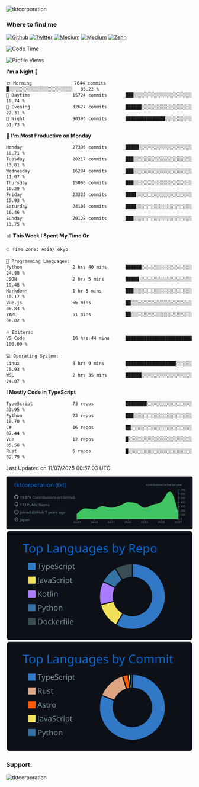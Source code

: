 <p align="left"> <img src="https://komarev.com/ghpvc/?username=tktcorporation&label=Profile%20views&color=0e75b6&style=flat" alt="tktcorporation" /> </p>

<h3>Where to find me</h3>
<p>
<a href="https://github.com/tktcorporation" target="_blank"><img alt="Github" src="https://img.shields.io/badge/GitHub-%2312100E.svg?&style=for-the-badge&logo=Github&logoColor=white" /></a>
<a href="https://twitter.com/tktcorporation" target="_blank"><img alt="Twitter" src="https://img.shields.io/badge/twitter-%231DA1F2.svg?&style=for-the-badge&logo=twitter&logoColor=white" /></a>
<a href="https://www.linkedin.com/in/tktcorporation" target="_blank"><img alt="Medium" src="https://img.shields.io/badge/linkdin-0a66c2.svg?&style=for-the-badge&logo=linkedin&logoColor=white" /></a>
<a href="https://qiita.com/tktcorporation" target="_blank"><img alt="Medium" src="https://img.shields.io/badge/qiita-55C500.svg?&style=for-the-badge&logo=qiita&logoColor=white" /></a>
<a href="https://zenn.dev/tktcorporation" target="_blank"><img alt="Zenn" src="https://img.shields.io/badge/Zenn-3EA8FF.svg?&style=for-the-badge&logo=Zenn&logoColor=white" /></a>
</p>
  
<!--START_SECTION:waka-->
![Code Time](http://img.shields.io/badge/Code%20Time-2%2C533%20hrs%207%20mins-blue)

![Profile Views](http://img.shields.io/badge/Profile%20Views-0-blue)

**I'm a Night 🦉** 

```text
🌞 Morning                7644 commits        █░░░░░░░░░░░░░░░░░░░░░░░░   05.22 % 
🌆 Daytime                15724 commits       ███░░░░░░░░░░░░░░░░░░░░░░   10.74 % 
🌃 Evening                32677 commits       ██████░░░░░░░░░░░░░░░░░░░   22.31 % 
🌙 Night                  90393 commits       ███████████████░░░░░░░░░░   61.73 % 
```
📅 **I'm Most Productive on Monday** 

```text
Monday                   27396 commits       █████░░░░░░░░░░░░░░░░░░░░   18.71 % 
Tuesday                  20217 commits       ███░░░░░░░░░░░░░░░░░░░░░░   13.81 % 
Wednesday                16204 commits       ███░░░░░░░░░░░░░░░░░░░░░░   11.07 % 
Thursday                 15065 commits       ███░░░░░░░░░░░░░░░░░░░░░░   10.29 % 
Friday                   23323 commits       ████░░░░░░░░░░░░░░░░░░░░░   15.93 % 
Saturday                 24105 commits       ████░░░░░░░░░░░░░░░░░░░░░   16.46 % 
Sunday                   20128 commits       ███░░░░░░░░░░░░░░░░░░░░░░   13.75 % 
```


📊 **This Week I Spent My Time On** 

```text
🕑︎ Time Zone: Asia/Tokyo

💬 Programming Languages: 
Python                   2 hrs 40 mins       ██████░░░░░░░░░░░░░░░░░░░   24.88 % 
JSON                     2 hrs 5 mins        █████░░░░░░░░░░░░░░░░░░░░   19.48 % 
Markdown                 1 hr 5 mins         ███░░░░░░░░░░░░░░░░░░░░░░   10.17 % 
Vue.js                   56 mins             ██░░░░░░░░░░░░░░░░░░░░░░░   08.83 % 
YAML                     51 mins             ██░░░░░░░░░░░░░░░░░░░░░░░   08.02 % 

🔥 Editors: 
VS Code                  10 hrs 44 mins      █████████████████████████   100.00 % 

💻 Operating System: 
Linux                    8 hrs 9 mins        ███████████████████░░░░░░   75.93 % 
WSL                      2 hrs 35 mins       ██████░░░░░░░░░░░░░░░░░░░   24.07 % 
```

**I Mostly Code in TypeScript** 

```text
TypeScript               73 repos            ████████░░░░░░░░░░░░░░░░░   33.95 % 
Python                   23 repos            ███░░░░░░░░░░░░░░░░░░░░░░   10.70 % 
C#                       16 repos            ██░░░░░░░░░░░░░░░░░░░░░░░   07.44 % 
Vue                      12 repos            █░░░░░░░░░░░░░░░░░░░░░░░░   05.58 % 
Rust                     6 repos             █░░░░░░░░░░░░░░░░░░░░░░░░   02.79 % 
```




 Last Updated on 11/07/2025 00:57:03 UTC
<!--END_SECTION:waka-->

[![](https://raw.githubusercontent.com/tktcorporation/tktcorporation/master/profile-summary-card-output/github_dark/0-profile-details.svg)](https://github.com/vn7n24fzkq/github-profile-summary-cards)
[![](https://raw.githubusercontent.com/tktcorporation/tktcorporation/master/profile-summary-card-output/github_dark/1-repos-per-language.svg)](https://github.com/vn7n24fzkq/github-profile-summary-cards) [![](https://raw.githubusercontent.com/tktcorporation/tktcorporation/master/profile-summary-card-output/github_dark/2-most-commit-language.svg)](https://github.com/vn7n24fzkq/github-profile-summary-cards)

<h3 align="left">Support:</h3>
<p><a href="https://www.buymeacoffee.com/tktcorporation"> <img align="left" src="https://cdn.buymeacoffee.com/buttons/v2/default-yellow.png" height="50" width="210" alt="tktcorporation" /></a></p><br><br>
